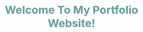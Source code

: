 <div align="center">
  <h1 style="color: #5F9EA0; font-size: 36px;">Welcome To My Portfolio Website!</h1>
</div>